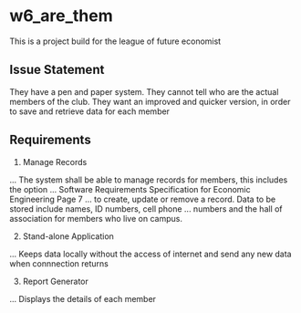 # w6_are_them

This is a project build for the league of future economist

## Issue Statement

They have a pen and paper system. They cannot tell who are the actual members of the club. They want an
improved and quicker version, in order to save and retrieve data for each member

## Requirements

1. Manage Records 

... The system shall be able to manage records for members, this includes the option 
... Software Requirements Specification for Economic Engineering Page 7
... to create, update or remove a record. Data to be stored include names, ID numbers, cell phone
... numbers and the hall of association for members who live on campus.

2. Stand-alone Application 

... Keeps data locally without the access of internet and send any new data when connnection returns 

3. Report Generator

... Displays the details of each member
